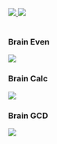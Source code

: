 <div>
  <a href="https://codeclimate.com/github/codeclimate/codeclimate/maintainability">
    <img src="https://api.codeclimate.com/v1/badges/a99a88d28ad37a79dbf6/maintainability" />
  </a>

  <img src="https://github.com/dzhumaevn/frontend-project-lvl1/workflows/Node.js%20CI/badge.svg" />
</div>
<br />
<h3>Brain Even</h3>
<a href="https://asciinema.org/a/hpQAD7YdQyoCBw9TevEX5p3Vs" target="_blank">
  <img src="https://asciinema.org/a/hpQAD7YdQyoCBw9TevEX5p3Vs.svg" />
</a>

<h3>Brain Calc</h3>
<a href="https://asciinema.org/a/jP3uMQu5wq3ewzQ7rXAEBa97z" target="_blank"><img src="https://asciinema.org/a/jP3uMQu5wq3ewzQ7rXAEBa97z.svg" /></a>

<h3>Brain GCD</h3>
<a href="https://asciinema.org/a/YIPXjxwgFqeLvyFTuTG06k15i" target="_blank"><img src="https://asciinema.org/a/YIPXjxwgFqeLvyFTuTG06k15i.svg" /></a>

